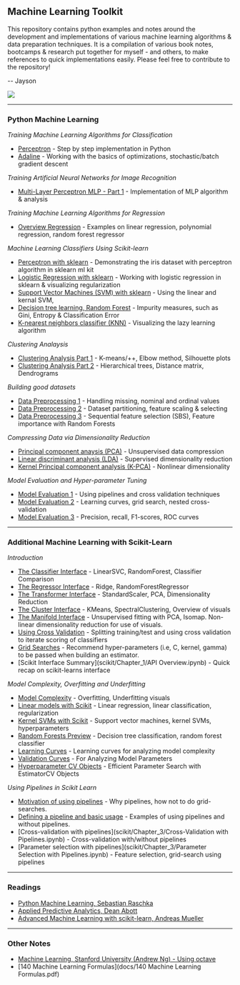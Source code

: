 ## Machine Learning Toolkit

This repository contains python examples and notes around the development and implementations of various machine learning algorithms & data preparation techniques. It is a compilation of various book notes, bootcamps & research put together for myself - and others, to make references to quick implementations easily. Please feel free to contribute to the repository! 

-- Jayson

![](img/machinelearning201.png)

---

### Python Machine Learning 

_Training Machine Learning Algorithms for Classification_
- [Perceptron](src/perceptron.ipynb) - Step by step implementation in Python 
- [Adaline](src/adaline.ipynb) - Working with the basics of optimizations, stochastic/batch gradient descent

_Training Artificial Neural Networks for Image Recognition_
- [Multi-Layer Perceptron MLP - Part 1](src/MLP_part1.ipynb) - Implementation of MLP algorithm & analysis  


_Training Machine Learning Algorithms for Regression_
- [Overview Regression](src/regression.ipynb) - Examples on linear regression, polynomial regression, random forest regressor  

_Machine Learning Classifiers Using Scikit-learn_ 
- [Perceptron with sklearn](src/perceptron-sklearn.ipynb) - Demonstrating the iris dataset with perceptron algorithm in sklearn ml kit
- [Logistic Regression with sklearn](src/logisticregression-sklearn.ipynb) - Working with logistic regression in sklearn & visualizing regularization
- [Support Vector Machines (SVM) with sklearn](src/supportvectormachines.ipynb) - Using the linear and kernal SVM,
- [Decision tree learning, Random Forest](src/decisiontree.ipynb) - Impurity measures, such as Gini, Entropy & Classification Error
- [K-nearest neighbors classifier (KNN)](src/knearestneighbors.ipynb) - Visualizing the lazy learning algorithm

_Clustering Analaysis_  
- [Clustering Analysis Part 1](src/clustering-part1.ipynb) - K-means/++, Elbow method, Silhouette plots  
- [Clustering Analysis Part 2](src/clustering-part2.ipynb) - Hierarchical trees, Distance matrix, Dendrograms  

_Building good datasets_
- [Data Preprocessing 1](src/datapreprocessing-part1.ipynb) - Handling missing, nominal and ordinal values
- [Data Preprocessing 2](src/datapreprocessing-part2.ipynb) - Dataset partitioning, feature scaling & selecting
- [Data Preprocessing 3](src/datapreprocessing-part3.ipynb) - Sequential feature selection (SBS), Feature importance with Random Forests  

_Compressing Data via Dimensionality Reduction_
- [Principal component anaysis (PCA)](src/pca.ipynb) - Unsupervised data compression 
- [Linear discriminant analysis (LDA)](src/lda.ipynb) - Supervised dimensionality reduction
- [Kernel Principal component analysis (K-PCA)](src/kernel-pca.ipynb) - Nonlinear dimensionality

_Model Evaluation and Hyper-parameter Tuning_
- [Model Evaluation 1](src/modelevaluation-part1.ipynb) - Using pipelines and cross validation techniques
- [Model Evaluation 2](src/modelevaluation-part2.ipynb) - Learning curves, grid search, nested cross-validation
- [Model Evaluation 3](src/modelevaluation-part3.ipynb) - Precision, recall, F1-scores, ROC curves  

---

### Additional Machine Learning with Scikit-Learn

_Introduction_
- [The Classifier Interface](scikit/Chapter_1/Classification.ipynb) - LinearSVC, RandomForest, Classifier Comparison 
- [The Regressor Interface](scikit/Chapter_1/Regression.ipynb) - Ridge, RandomForestRegressor
- [The Transformer Interface](scikit/Chapter_1/Transformers.ipynb) - StandardScaler, PCA, Dimensionality Reduction
- [The Cluster Interface](scikit/Chapter_1/Clustering.ipynb) - KMeans, SpectralClustering, Overview of visuals
- [The Manifold Interface](scikit/Chapter_1/Manifold.ipynb) - Unsupervised fitting with PCA, Isomap. Non-linear dimensionality reduction for use of visuals.
- [Using Cross Validation](scikit/Chapter_1/CrossValidation.ipynb) - Splitting training/test and using cross validation to iterate scoring of classifiers
- [Grid Searches](scikit/Chapter_1/GridSearches.ipynb) - Recommend hyper-parameters (i.e, C, kernel, gamma) to be passed when building an estimator. 
- [Scikit Interface Summary](scikit/Chapter_1/API Overview.ipynb) - Quick recap on scikit-learns interface  


_Model Complexity, Overfitting and Underfitting_  
- [Model Complexity](scikit/Chapter_2/ModelComplexity.ipynb) - Overfitting, Underfitting visuals
- [Linear models with Scikit](scikit/Chapter_2/Linearmodels.ipynb) - Linear regression, linear classification, regularization  
- [Kernel SVMs with Scikit](scikit/Chapter_2/SupportVectorMachines.ipynb) - Support vector machines, kernel SVMs, hyperparameters
- [Random Forests Preview](scikit/Chapter_2/TreesandForests.ipynb) - Decision tree classification, random forest classifier
- [Learning Curves](scikit/Chapter_2/LearningCurves.ipynb) - Learning curves for analyzing model complexity
- [Validation Curves](scikit/Chapter_2/ValidationCurves.ipynb) -  For Analyzing Model Parameters  
- [Hyperparameter CV Objects](scikit/Chapter_2/EstimatorCVObjects.ipynb) - Efficient Parameter Search with EstimatorCV Objects

_Using Pipelines in Scikit Learn_ 
- [Motivation of using pipelines](scikit/Chapter_3/PipelinesmMtivation.ipynb) - Why pipelines, how not to do grid-searches.    
- [Defining a pipeline and basic usage](scikit/Chapter_3/PipelineBasics.ipynb) - Examples of using pipelines and without pipelines.  
- [Cross-validation with pipelines](scikit/Chapter_3/Cross-Validation with Pipelines.ipynb) - Cross-validation with/without pipelines
- [Parameter selection with pipelines](scikit/Chapter_3/Parameter Selection with Pipelines.ipynb) -  Feature selection, grid-search using pipelines


---

### Readings
- [Python Machine Learning, Sebastian Raschka](https://www.amazon.com/Python-Machine-Learning-Sebastian-Raschka-ebook/dp/B00YSILNL0#navbar)  
- [Applied Predictive Analytics, Dean Abott](https://www.amazon.com/Applied-Predictive-Analytics-Principles-Professional/dp/1118727967)  
- [Advanced Machine Learning with scikit-learn, Andreas Mueller](https://www.amazon.com/Advanced-Machine-Learning-scikit-learn-Training/dp/B015WPK674)

---

### Other Notes

- [Machine Learning, Stanford University (Andrew Ng) - Using octave](https://github.com/jaysonfrancis/coursera/tree/master/machinelearning-stanford)  
- [140 Machine Learning Formulas](docs/140 Machine Learning Formulas.pdf) 